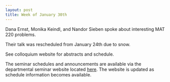 ```yaml
---
layout: post
title: Week of January 30th
---
```

Dana Ernst, Monika Keindl, and Nandor Sieben spoke about interesting MAT 220 problems.

Their talk was rescheduled from January 24th due to snow.

See colloquium website for abstracts and schedule.

The seminar schedules and announcements are available via the departmental seminar 
website located [here](http://naumathstat.github.io/seminars).
The website is updated as  schedule information becomes available.
